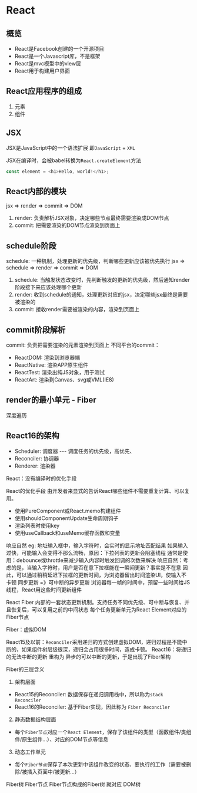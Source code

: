 # React

## 概览
- React是Facebook创建的一个开源项目
- React是一个Javascript库，不是框架
- React是mvc模型中的view层
- React用于构建用户界面


## React应用程序的组成
1. 元素
2. 组件

## JSX
JSX是JavaScript中的一个语法扩展
即`JavaScript` + `XML`

JSX在编译时，会被babel转换为`React.createElement`方法

```js
const element = <h1>Hello, world!</h1>;
```

## React内部的模块
jsx => render => commit => DOM
1. render: 负责解析JSX对象，决定哪些节点最终需要渲染成DOM节点
2. commit: 把需要渲染的DOM节点渲染到页面上

## schedule阶段
schedule: 一种机制，处理更新的优先级，判断哪些更新应该被优先执行
jsx => schedule => render => commit => DOM
1. schedule: 当触发状态改变时，先判断触发的更新的优先级，然后通知render阶段接下来应该处理哪个更新
2. render: 收到schedule的通知，处理更新对应的jsx，决定哪些jsx最终是需要被渲染的
3. commit: 接收render需要被渲染的内容，渲染到页面上

## commit阶段解析
commit: 负责把需要渲染的元素渲染到页面上
不同平台的commit：
- ReactDOM: 渲染到浏览器端
- ReactNative: 渲染APP原生组件
- ReactTest: 渲染出纯JS对象，用于测试
- ReactArt: 渲染到Canvas、svg或VML(IE8)

## render的最小单元 - Fiber



深度遍历

## React16的架构
- Scheduler: 调度器 --- 调度任务的优先级，高优先、
- Reconciler: 协调器
- Renderer: 渲染器



React：没有编译时的优化手段

React的优化手段
由开发者来显式的告诉React哪些组件不需要重复计算、可以复用。
- 使用PureComponent或React.memo构建组件
- 使用shouldComponentUpdate生命周期钩子
- 渲染列表时使用key
- 使用useCallback和useMemo缓存函数和变量

响应自然
eg: 地址输入框中，输入字符时，会实时的显示地址匹配结果
如果输入过快，可能输入会变得不那么流畅，原因：下拉列表的更新会阻塞线程
通常是使用：debounce或throttle来减少输入内容时触发回调的次数来解决
响应自然：考虑的是，当输入字符时，用户是否在意下拉框能在一瞬间更新？事实是不在意
因此，可以通过稍稍延迟下拉框的更新时间，为浏览器留出时间渲染UI，使输入不卡顿
同步更新 =》可中断的异步更新
浏览器每一帧的时间中，预留一些时间给JS线程，React用这些时间更新组件


React Fiber
内部的一套状态更新机制。支持任务不同优先级、可中断与恢复、并且恢复后，可以复用之前的中间状态
每个任务更新单元为React Element对应的Fiber节点

Fiber：虚拟DOM

React15及以前：`Reconciler`采用递归的方式创建虚拟DOM，递归过程是不能中断的，如果组件树层级很深，递归会占用很多时间，造成卡顿。
React16：将递归的无法中断的更新 重构为 异步的可以中断的更新，于是出现了Fiber架构

Fiber的三层含义
1. 架构层面
  - React15的Reconciler: 数据保存在递归调用栈中，所以称为`stack Reconciler`
  - React16的Reconciler: 基于Fiber实现，因此称为 `Fiber Reconciler`
2. 静态数据结构层面
  - 每个`Fiber节点`对应一个`React Element`，保存了该组件的类型（函数组件/类组件/原生组件...）、对应的DOM节点等信息
3. 动态工作单元
  - 每个`Fiber节点`保存了本次更新中该组件改变的状态、要执行的工作（需要被删除/被插入页面中/被更新...）


Fiber树
Fiber节点
Fiber节点构成的Fiber树 就对应 DOM树







